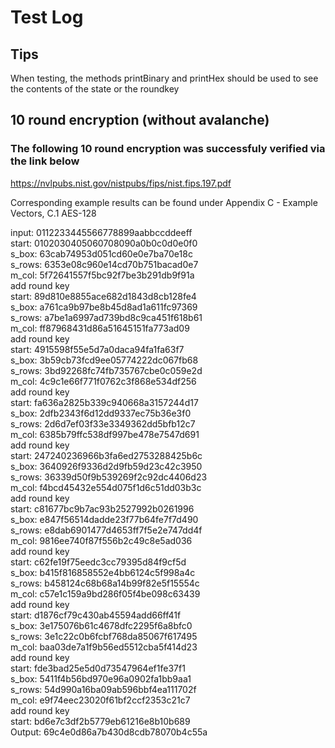 # Test Log

## Tips
When testing, the methods printBinary and printHex should be used to see the
contents of the state or the roundkey

## 10 round encryption (without avalanche)
### The following 10 round encryption was successfuly verified via the link below
https://nvlpubs.nist.gov/nistpubs/fips/nist.fips.197.pdf

Corresponding example results can be found under Appendix C - Example Vectors,
C.1 AES-128

input: 0112233445566778899aabbccddeeff<br />
start: 0102030405060708090a0b0c0d0e0f0<br />
s_box: 63cab74953d051cd60e0e7ba70e18c<br />
s_rows: 6353e08c960e14cd70b751bacad0e7<br />
m_col: 5f72641557f5bc92f7be3b291db9f91a<br />
add round key<br />
start: 89d810e8855ace682d1843d8cb128fe4<br />
s_box: a761ca9b97be8b45d8ad1a611fc97369<br />
s_rows: a7be1a6997ad739bd8c9ca451f618b61<br />
m_col: ff87968431d86a51645151fa773ad09<br />
add round key<br />
start: 4915598f55e5d7a0daca94fa1fa63f7<br />
s_box: 3b59cb73fcd9ee05774222dc067fb68<br />
s_rows: 3bd92268fc74fb735767cbe0c059e2d<br />
m_col: 4c9c1e66f771f0762c3f868e534df256<br />
add round key<br />
start: fa636a2825b339c940668a3157244d17<br />
s_box: 2dfb2343f6d12dd9337ec75b36e3f0<br />
s_rows: 2d6d7ef03f33e3349362dd5bfb12c7<br />
m_col: 6385b79ffc538df997be478e7547d691<br />
add round key<br />
start: 247240236966b3fa6ed2753288425b6c<br />
s_box: 3640926f9336d2d9fb59d23c42c3950<br />
s_rows: 36339d50f9b539269f2c92dc4406d23<br />
m_col: f4bcd45432e554d075f1d6c51dd03b3c<br />
add round key<br />
start: c81677bc9b7ac93b2527992b0261996<br />
s_box: e847f56514dadde23f77b64fe7f7d490<br />
s_rows: e8dab6901477d4653ff7f5e2e747dd4f<br />
m_col: 9816ee740f87f556b2c49c8e5ad036<br />
add round key<br />
start: c62fe19f75eedc3cc79395d84f9cf5d<br />
s_box: b415f816858552e4bb6124c5f998a4c<br />
s_rows: b458124c68b68a14b99f82e5f15554c<br />
m_col: c57e1c159a9bd286f05f4be098c63439<br />
add round key<br />
start: d1876cf79c430ab45594add66ff41f<br />
s_box: 3e175076b61c4678dfc2295f6a8bfc0<br />
s_rows: 3e1c22c0b6fcbf768da85067f617495<br />
m_col: baa03de7a1f9b56ed5512cba5f414d23<br />
add round key<br />
start: fde3bad25e5d0d73547964ef1fe37f1<br />
s_box: 5411f4b56bd970e96a0902fa1bb9aa1<br />
s_rows: 54d990a16ba09ab596bbf4ea111702f<br />
m_col: e9f74eec23020f61bf2ccf2353c21c7<br />
add round key<br />
start: bd6e7c3df2b5779eb61216e8b10b689<br />
Output: 69c4e0d86a7b430d8cdb78070b4c55a<br />
